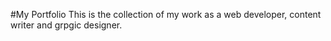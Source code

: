 #My Portfolio
This is the collection of my work as a web developer, content writer and grpgic designer.